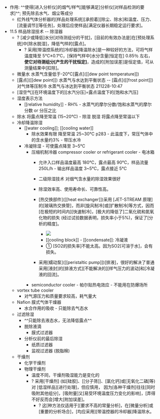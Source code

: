 - 作用: ^^使得[进入分析仪]的烟气/样气[能够满足]分析仪[对样品检测的要求]^^; 预先除去水气、烟尘等成分
    - 红外线气体分析器的[样品处理系统][承担着][除尘、除水]和温度、压力、[流量调节][等任务]，处理后应使样品[满足仪器长期稳定运行要求]。
- 11.5 样品除湿技术 -- 除湿器
    - ? [减少或降低]水分[对待测组分的干扰]，[目前的有效办法是]在[预处理系统]中[除水脱湿]，降低气样的[露点]。
        - ? 采用[带温控系统的]冷却器[降温除水]是一种较好的方法，可将气样 温度降至 5℃±0.1℃，[保持气样中]水分含量[恒定在] 0.85％ 左右，__使它对待测组分[产生的干扰恒定]__，造成的[附加误差]是恒定值，可从 测量结果中[扣除]。
    - 微量水 水蒸气含量低于-20℃[露点]([[dew point temperature]])
    - [露点]([[dew point]]) 水蒸气与水达到平衡状态 -- [霜点]([[frost point]]) 对气体等压制冷 水蒸气与冰达到平衡状态
211228-10:47
    - [湿空气][在环境温度下的][水汽分压]=露点温度下的[饱和水汽压]
    - 湿度表示方法
        - [[relative humidity]] - RH% - 水蒸气的摩尔分数/饱和水蒸气的摩尔分数 or 分压之比
    - 除水 将露点降至常温 (15~20℃) - 除湿 脱湿 将露点降至常温以下
    - 冷却降温除湿
        - [[water cooling]]; [[cooling water]]
            - 除水效果有限 降至常温 25~30℃   p283 - 此温度下，常压气体中的含水量约3% - 带压水冷
        - 冷凝除湿 - 可使露点降至 3~5℃
            - 压缩机制冷器 compressor cooler or refrigerant cooler - 电冰箱
                - 允许入口样品温度最高 180℃，露点最高 90℃，样品流量 250L/h - 输出样品温度 3~5℃，露点接近 5℃
                - 二级除湿技术 对烟气含水量的除湿效果很好
                - 除湿效率高、使用寿命长、可靠性高。
                - [热交换部件]([[heat exchanger]])采用 [JET-STREAM 原理]的[玻璃热交换管]，而非[旋风制冷]或[扩散制冷]等方式，因而[在极短的时间内][快速制冷]，[极大的降低了]二氧化硫和氮氧化物的损失 (经过试验数据表明，损失率小于5%)，保证了[分析的精度]。
                    - ![](https://firebasestorage.googleapis.com/v0/b/firescript-577a2.appspot.com/o/imgs%2Fapp%2FXELiu-NovaKG%2F-koDUS-cWo.png?alt=media&token=84b7e699-759b-424d-a5d4-7980ac289881)
                    - [[cooling block]] - [[condensate]]: 冷凝液
                    - ① [SO2的损失率]不能太高。因为SO2[可溶于水]，会有损失。

                - 采用[蠕动泵]([[peristaltic pump]])[排液]，很好的解决了普通采用[液封]的[排液方式][不能解决的][样气压力的波动]和[冷凝液的回流]。 
            - semiconductor cooler - 帕尔贴热电效应 - 不能用在防爆场所
    - vortex tube cooler 
        - 对气源压力和质量要求较高，耗气量大
    - Nafion 膜式气体干燥器
        - 水合作用的吸收 - 只能除去气态水
    - 过滤除湿
        - ^^只能除去液态水，无法降低露点^^
        - 脱除液滴
            - 膜式过滤器
        - 分析仪前的最后除湿
            - 纸质过滤器
            - 监视过滤器 (脱脂棉)
    - 干燥剂
        - 化学干燥剂
        - 物理干燥剂
            - 温度不同，干燥剂吸湿能力是变化的
            - ? 采用[干燥剂] (如[硅胶]、[[分子筛]]、[氯化钙]或[无氧化二磷]等) 对 [低湿样品][进行处理]，但应慎用， 因为[各种干燥剂]往往[同时吸附其他组分]，[吸附量]又[易受环境温度压力变化的影响]，[弄得不好反而会]增大[附加误差]。
                - ? 这[种方法仅适用于][要求不高的常量分析]，在[微量分析]或[重要的分析场合]，[均应采用][带温控器的冷却器]降温除水。
